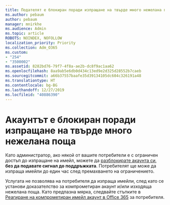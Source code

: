 ```yaml
---
title: Подателят е блокиран поради изпращане на твърде много нежелана поща
ms.author: pebaum
author: pebaum
manager: mnirkhe
ms.audience: Admin
ms.topic: article
ROBOTS: NOINDEX, NOFOLLOW
localization_priority: Priority
ms.collection: Adm_O365
ms.custom:
- "254"
- "3500002"
ms.assetid: 8282bd76-79f7-4f8a-ae2b-dc8f9ac1aa62
ms.openlocfilehash: 8aa9ab5e6db0d434c13ed9e2d325d28552b7caeb
ms.sourcegitcommit: a66b37557baafe35d39134105dc604c326191a48
ms.translationtype: HT
ms.contentlocale: bg-BG
ms.lasthandoff: 12/27/2019
ms.locfileid: "40886390"
---
```

# <a name="account-is-blocked-for-sending-too-much-spam"></a>Акаунтът е блокиран поради изпращане на твърде много нежелана поща

Като администратор, ако някой от вашите потребители е с ограничен достъп до изпращане на имейл, можете да [разблокирате акаунта си](https://protection.office.com/?hash=/restrictedusers), **без да подавате сигнал до поддръжката**. Потребителят ще може да изпраща имейли до един час след премахването на ограничението.

Услугата не позволява на потребителя да изпраща имейли, след като се установи доказателство за компрометиран акаунт и/или изходяща нежелана поща. Като предпазна мярка, следвайте стъпките в [Реагиране на компрометиран имейл акаунт в Office 365](https://docs.microsoft.com/office365/securitycompliance/responding-to-a-compromised-email-account) за потребителя.
